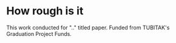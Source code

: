 # How rough is it
This work conducted for ".." titled paper. Funded from TUBITAK's Graduation Project Funds.
